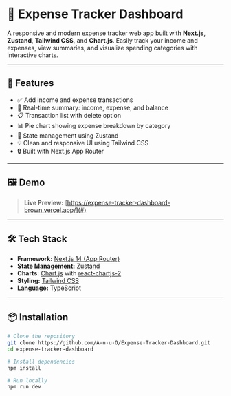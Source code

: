 # 💸 Expense Tracker Dashboard

A responsive and modern expense tracker web app built with **Next.js**, **Zustand**, **Tailwind CSS**, and **Chart.js**. Easily track your income and expenses, view summaries, and visualize spending categories with interactive charts.

---

## 🚀 Features

- ✅ Add income and expense transactions
- 🧮 Real-time summary: income, expense, and balance
- 📋 Transaction list with delete option
- 📊 Pie chart showing expense breakdown by category
- 💾 State management using Zustand
- 💡 Clean and responsive UI using Tailwind CSS
- 🔒 Built with Next.js App Router

---

## 🖼️ Demo

> **Live Preview:** [https://expense-tracker-dashboard-brown.vercel.app/](#)


---

## 🛠️ Tech Stack

- **Framework:** [Next.js 14 (App Router)](https://nextjs.org/)
- **State Management:** [Zustand](https://github.com/pmndrs/zustand)
- **Charts:** [Chart.js](https://www.chartjs.org/) with [react-chartjs-2](https://github.com/reactchartjs/react-chartjs-2)
- **Styling:** [Tailwind CSS](https://tailwindcss.com/)
- **Language:** TypeScript

---

## 📦 Installation

```bash
# Clone the repository
git clone https://github.com/A-n-u-O/Expense-Tracker-Dashboard.git
cd expense-tracker-dashboard

# Install dependencies
npm install

# Run locally
npm run dev
